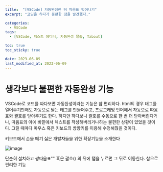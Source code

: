 ```yaml
---
title:  "[VSCode] 자동완성한 뒤 따옴표 벗어나기"
excerpt: "코딩을 하다가 불편한 점을 발견했다."

categories:
  - VSCode
tags:
  - [VSCode, 텍스트 에디터, 자동완성 탈출, Tabout]

toc: true
toc_sticky: true

date: 2023-06-09
last_modified_at: 2023-06-09
---
```


# 생각보다 불편한 자동완성 기능

VSCode로 코드를 짜다보면 자동완성이라는 기능은 참 편리하다. html의 경우 태그를 열어주기만해도 자동으로 닫는 태그를 만들어주고, 프로그래밍 언어에서 자동으로 따옴표와 괄호를 닫아주기도 한다. 하지만 하다보니 괄호를 수동으로 한 번 더 닫아버린다거나, 따옴표의 아예 바깥에서 텍스트를 작성해버리거나하는 불편한 상황이 있었을 것이다. 그럴 때마다 마우스 혹은 키보드의 방향키를 이용해 수정해줬을 것이다.

키보드에서 손을 떼기 싫은 개발자들을 위한 확장기능을 소개한다

![image](https://github.com/98tech-savvy/98tech-savvy.github.io/assets/128434645/5708d268-095e-4850-91ee-e0eaeee8fe40)

단순히 설치하고 쌍따옴표"" 혹은 괄호() 의 뒤에 탭을 누르면 그 뒤로 이동한다. 참으로 편리한 기능